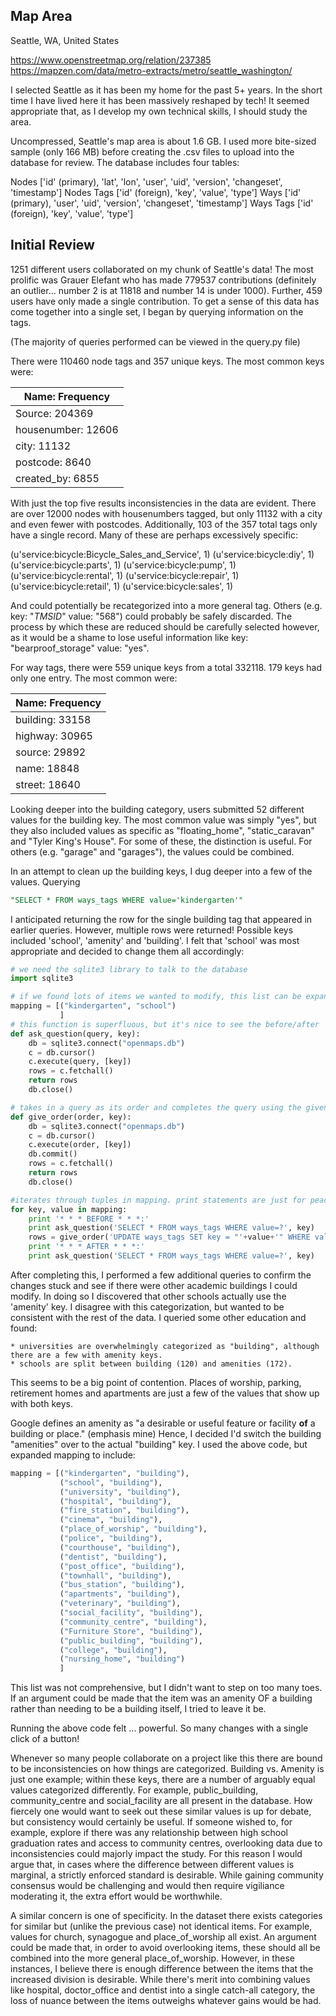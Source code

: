 ## Map Area

Seattle, WA, United States

https://www.openstreetmap.org/relation/237385
https://mapzen.com/data/metro-extracts/metro/seattle_washington/

I selected Seattle as it has been my home for the past 5+ years. In the short time I have lived here it has been massively reshaped by tech! It seemed appropriate that, as I develop my own technical skills, I should study the area.

Uncompressed, Seattle's map area is about 1.6 GB. I used more bite-sized sample (only 166 MB) before creating the .csv files to upload into the database for review. The database includes four tables: 

Nodes ['id' (primary), 'lat', 'lon', 'user', 'uid', 'version', 'changeset', 'timestamp']
Nodes Tags ['id' (foreign), 'key', 'value', 'type']
Ways ['id' (primary), 'user', 'uid', 'version', 'changeset', 'timestamp']
Ways Tags ['id' (foreign), 'key', 'value', 'type']

## Initial Review

1251 different users collaborated on my chunk of Seattle's data! The most prolific was Grauer Elefant who has made 779537 contributions (definitely an outlier... number 2 is at 11818 and number 14 is under 1000). Further, 459 users have only made a single contribution. To get a sense of this data has come together into a single set, I began by querying information on the tags.

(The majority of queries performed can be viewed in the query.py file)

There were 110460 node tags and 357 unique keys. The most common keys were:

| Name: Frequency |
| -------------- |
| Source: 204369 |
| housenumber: 12606 |
| city: 11132 |
| postcode: 8640 |
| created_by: 6855 |

With just the top five results inconsistencies in the data are evident. There are over 12000 nodes with housenumbers tagged, but only 11132 with a city and even fewer with postcodes. Additionally, 103 of the 357 total tags only have a single record. Many of these are perhaps excessively specific:

   (u'service:bicycle:Bicycle_Sales_and_Service', 1)
   (u'service:bicycle:diy', 1)
   (u'service:bicycle:parts', 1)
   (u'service:bicycle:pump', 1)
   (u'service:bicycle:rental', 1)
   (u'service:bicycle:repair', 1)
   (u'service:bicycle:retail', 1)
   (u'service:bicycle:sales', 1)

And could potentially be recategorized into a more general tag. Others (e.g. key: "_TMSID_" value: "568") could probably be safely discarded. The process by which these are reduced should be carefully selected however, as it would be a shame to lose useful information like key: "bearproof_storage" value: "yes".

For way tags, there were 559 unique keys from a total 332118. 179 keys had only one entry. The most common were:

| Name: Frequency |
| -------------- |
| building: 33158 |
| highway: 30965 |
| source: 29892 |
| name: 18848 |
| street: 18640 |

Looking deeper into the building category, users submitted 52 different values for the building key. The most common value was simply "yes", but they also included values as specific as "floating_home", "static_caravan" and "Tyler King's House". For some of these, the distinction is useful. For others (e.g. "garage" and "garages"), the values could be combined. 

In an attempt to clean up the building keys, I dug deeper into a few of the values. Querying
```SQL
"SELECT * FROM ways_tags WHERE value='kindergarten'" 
```
I anticipated returning the row for the single building tag that appeared in earlier queries. However, multiple rows were returned! Possible keys included 'school', 'amenity' and 'building'. I felt that 'school' was most appropriate and decided to change them all accordingly:

```python
# we need the sqlite3 library to talk to the database
import sqlite3

# if we found lots of items we wanted to modify, this list can be expanded
mapping = [("kindergarten", "school")
           ]
# this function is superfluous, but it's nice to see the before/after
def ask_question(query, key):
    db = sqlite3.connect("openmaps.db")
    c = db.cursor()
    c.execute(query, [key])
    rows = c.fetchall()
    return rows
    db.close()

# takes in a query as its order and completes the query using the given key
def give_order(order, key):
    db = sqlite3.connect("openmaps.db")
    c = db.cursor()
    c.execute(order, [key])
    db.commit()
    rows = c.fetchall()
    return rows
    db.close()

#iterates through tuples in mapping. print statements are just for peace of mind.
for key, value in mapping:
    print '* * * BEFORE * * *:'
    print ask_question('SELECT * FROM ways_tags WHERE value=?', key)
    rows = give_order('UPDATE ways_tags SET key = "'+value+'" WHERE value=?', key)
    print '* * * AFTER * * *:'
    print ask_question('SELECT * FROM ways_tags WHERE value=?', key)
```

After completing this, I performed a few additional queries to confirm the changes stuck and see if there were other academic buildings I could modify. In doing so I discovered that other schools actually use the 'amenity' key. I disagree with this categorization, but wanted to be consistent with the rest of the data. I queried some other education and found:
	
	* universities are overwhelmingly categorized as "building", although there are a few with amenity keys.
	* schools are split between building (120) and amenities (172).

This seems to be a big point of contention. Places of worship, parking, retirement homes and apartments are just a few of the values that show up with both keys. 

Google defines an amenity as "a desirable or useful feature or facility **of** a building or place." (emphasis mine) Hence, I decided I'd switch the building "amenities" over to the actual "building" key. I used the above code, but expanded mapping to include:

```python
mapping = [("kindergarten", "building"),
           ("school", "building"),
           ("university", "building"),
           ("hospital", "building"),
           ("fire_station", "building"),
           ("cinema", "building"),
           ("place_of_worship", "building"),
           ("police", "building"),
           ("courthouse", "building"),
           ("dentist", "building"),
           ("post_office", "building"),
           ("townhall", "building"),
           ("bus_station", "building"),
           ("apartments", "building"),
           ("veterinary", "building"),
           ("social_facility", "building"),
           ("community_centre", "building"),
           ("Furniture Store", "building"),
           ("public_building", "building"),
           ("college", "building"),
           ("nursing_home", "building")
           ]
```
This list was not comprehensive, but I didn't want to step on too many toes. If an argument could be made that the item was an amenity OF a building rather than needing to be a building itself, I tried to leave it be.

Running the above code felt ... powerful. So many changes with a single click of a button!

Whenever so many people collaborate on a project like this there are bound to be inconsistencies on how things are categorized. Building vs. Amenity is just one example; within these keys, there are a number of arguably equal values categorized differently. For example, public_building, community_centre and social_facility are all present in the database. How fiercely one would want to seek out these similar values is up for debate, but consistency would certainly be useful. If someone wished to, for example, explore if there was any relationship between high school graduation rates and access to community centres, overlooking data due to inconsistencies could majorly impact the study. For this reason I would argue that, in cases where the difference between different values is marginal, a strictly enforced standard is desirable. While gaining community consensus would be challenging and would then require vigiliance moderating it, the extra effort would be worthwhile.

A similar concern is one of specificity. In the dataset there exists categories for similar but (unlike the previous case) not identical items. For example, values for church, synagogue and place_of_worship all exist. An argument could be made that, in order to avoid overlooking items, these should all be combined into the more general place_of_worship. However, in these instances, I believe there is enough difference between the items that the increased division is desirable. While there's merit into combining values like hospital, doctor_office and dentist into a single catch-all category, the loss of nuance between the items outweighs whatever gains would be had.
